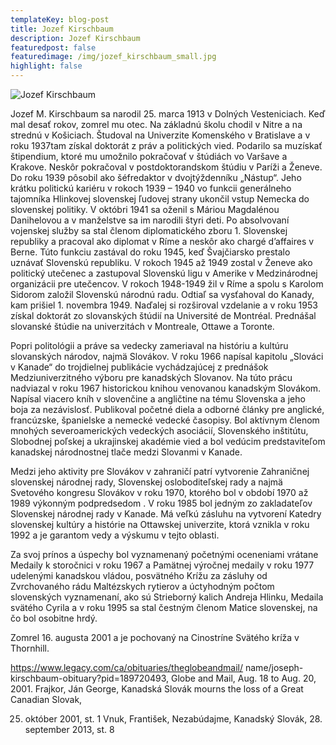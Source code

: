 ```yaml
---
templateKey: blog-post
title: Jozef Kirschbaum
description: Jozef Kirschbaum
featuredpost: false
featuredimage: /img/jozef_kirschbaum_small.jpg
highlight: false
---
```

![Jozef Kirschbaum](/img/stefan_hreha_big.jpg "Jozef Kirschbaum")

Jozef M. Kirschbaum sa narodil 25. marca 1913 v Dolných Vesteniciach. Keď mal desať rokov, zomrel mu otec. Na základnú školu chodil v Nitre a na strednú v Košiciach. Študoval na Univerzite Komenského v Bratislave a v roku 1937tam získal doktorát z práv a politických vied. Podarilo sa muzískať štipendium, ktoré mu umožnilo pokračovať v štúdiách vo Varšave a Krakove. Neskôr pokračoval v postdoktorandskom štúdiu v Paríži a Ženeve. Do roku 1939 pôsobil ako šéfredaktor v dvojtýždenníku „Nástup“. Jeho krátku
politickú kariéru v rokoch 1939 – 1940 vo funkcii generálneho tajomníka Hlinkovej slovenskej ľudovej strany ukončil vstup Nemecka do slovenskej politiky. V októbri 1941 sa oženil s Máriou Magdalénou Danihelovou a v manželstve sa im narodili štyri deti. Po absolvovaní vojenskej služby sa stal členom diplomatického zboru 1. Slovenskej republiky a pracoval ako diplomat v Ríme a neskôr ako chargé d’affaires v Berne. Túto funkciu zastával do roku 1945, keď Švajčiarsko prestalo uznávať Slovenskú republiku. V rokoch 1945 až 1949 zostal v Ženeve ako politický utečenec a zastupoval Slovenskú ligu v Amerike v Medzinárodnej organizácii pre utečencov. V rokoch 1948-1949 žil v Ríme a spolu s Karolom Sidorom založil Slovenskú národnú radu. Odtiaľ sa vysťahoval do Kanady, kam prišiel 1. novembra 1949. Naďalej si rozširoval vzdelanie a v roku 1953 získal doktorát zo slovanských štúdií na Université de Montréal. Prednášal slovanské štúdie na univerzitách v Montreale, Ottawe a Toronte.

Popri politológii a práve sa vedecky zameriaval na históriu a kultúru slovanských národov, najmä Slovákov. V roku 1966 napísal kapitolu „Slováci v Kanade“ do trojdielnej publikácie vychádzajúcej z prednášok Medziuniverzitného výboru pre kanadských Slovanov. Na túto prácu nadviazal v roku 1967 historickou knihou venovanou kanadským Slovákom. Napísal viacero kníh v slovenčine a angličtine na tému Slovenska a jeho boja za nezávislosť. Publikoval početné diela a odborné články pre anglické, francúzske, španielske a nemecké vedecké časopisy. Bol aktívnym členom mnohých severoamerických vedeckých asociácií, Slovenského inštitútu, Slobodnej poľskej a ukrajinskej akadémie vied a bol vedúcim predstaviteľom kanadskej národnostnej tlače medzi Slovanmi v Kanade.

Medzi jeho aktivity pre Slovákov v zahraničí patrí vytvorenie Zahraničnej slovenskej národnej rady, Slovenskej osloboditeľskej rady a najmä Svetového kongresu Slovákov v roku 1970, ktorého bol v období 1970 až 1989 výkonným podpredsedom . V roku 1985 bol jedným zo zakladateľov Slovenskej národnej rady v Kanade. Má veľkú zásluhu na vytvorení Katedry slovenskej kultúry a histórie na Ottawskej univerzite, ktorá vznikla v roku 1992 a je garantom vedy a výskumu v tejto oblasti.

Za svoj prínos a úspechy bol vyznamenaný početnými oceneniami vrátane Medaily k storočnici v roku 1967 a Pamätnej výročnej medaily v roku 1977 udelenými kanadskou vládou, posvätného Krížu za zásluhy od Zvrchovaného rádu Maltézskych rytierov a úctyhodným počtom slovenských vyznamenaní, ako sú Strieborný kalich Andreja Hlinku, Medaila svätého Cyrila a v roku 1995 sa stal čestným členom Matice slovenskej, na čo bol osobitne hrdý.

Zomrel 16. augusta 2001 a je pochovaný na Cinostríne Svätého kríža v Thornhill.

https://www.legacy.com/ca/obituaries/theglobeandmail/ name/joseph-kirschbaum-obituary?pid=189720493, Globe and Mail, Aug. 18 to Aug. 20, 2001. Frajkor, Ján George, Kanadská Slovák mourns the loss of a Great Canadian Slovak,

25. október 2001, st. 1
Vnuk, František, Nezabúdajme, Kanadský Slovák, 28. september 2013, st. 8